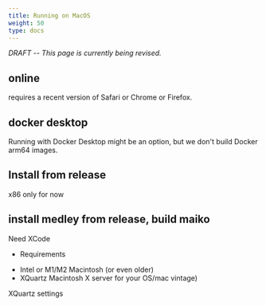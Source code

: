 ```yaml
---
title: Running on MacOS
weight: 50
type: docs
---
```


*DRAFT -- This page is currently being revised.*


## online
 requires a recent version of Safari or Chrome or Firefox.

## docker desktop

Running with Docker Desktop might be an option, but we don't build Docker arm64 images.

## Install from release

x86 only for now

## install medley from release, build maiko

Need XCode

* Requirements

- Intel or M1/M2 Macintosh (or even older)
- XQuartz Macintosh X server for your OS/mac vintage)


XQuartz settings

